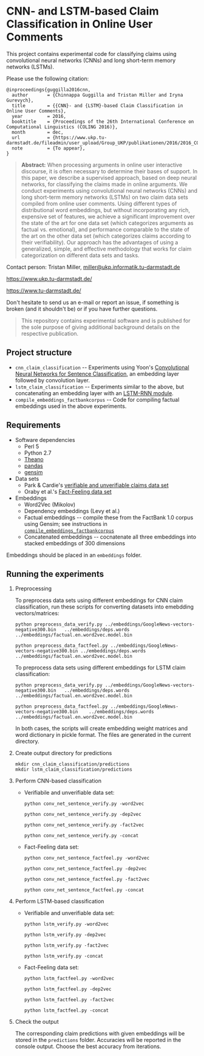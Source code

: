 # CNN- and LSTM-based Claim Classification in Online User Comments

This project contains experimental code for classifying claims using convolutional neural networks (CNNs) and long short-term memory networks (LSTMs).

Please use the following citation:

```
@inproceedings{guggilla2016cnn,
  author       = {Chinnappa Guggilla and Tristan Miller and Iryna Gurevych},
  title	       = {{CNN}- and {LSTM}-based Claim Classification in Online User Comments},
  year	       = 2016,
  booktitle    = {Proceedings of the 26th International Conference on Computational Linguistics (COLING 2016)},
  month	       = dec,
  url          = {https://www.ukp.tu-darmstadt.de/fileadmin/user_upload/Group_UKP/publikationen/2016/2016_COLING_CG.pdf},
  note	       = {To appear},
}
```

> **Abstract:** When processing arguments in online user interactive discourse, it is often necessary to determine their bases of support. In this paper, we describe a supervised approach, based on deep neural networks, for classifying the claims made in online arguments. We conduct experiments using convolutional neural networks (CNNs) and long short-term memory networks (LSTMs) on two claim data sets compiled from online user comments. Using different types of distributional word embeddings, but without incorporating any rich, expensive set of features, we achieve a significant improvement over the state of the art for one data set (which categorizes arguments as factual vs. emotional), and performance comparable to the state of the art on the other data set (which categorizes claims according to their verifiability). Our approach has the advantages of using a generalized, simple, and effective methodology that works for claim categorization on different data sets and tasks.


Contact person: Tristan Miller, miller@ukp.informatik.tu-darmstadt.de

https://www.ukp.tu-darmstadt.de/

https://www.tu-darmstadt.de/


Don't hesitate to send us an e-mail or report an issue, if something is broken (and it shouldn't be) or if you have further questions.

> This repository contains experimental software and is published for the sole purpose of giving additional background details on the respective publication. 

## Project structure

* `cnn_claim_classification` -- Experiments using Yoon's [Convolutional Neural Networks for Sentence Classification](http://arxiv.org/abs/1408.5882), an embedding layer followed by convolution layer.
* `lstm_claim_classification` -- Experiments similar to the above, but concatenating an embedding layer with an [LSTM-RNN module](http://deeplearning.net/tutorial/lstm.html#lstm).
* `compile_embeddings_factbankcorpus` -- Code for compiling factual embeddings used in the above experiments.

## Requirements

* Software dependencies
  * Perl 5
  * Python 2.7
  * [Theano](http://deeplearning.net/software/theano/)
  * [pandas](http://pandas.pydata.org/)
  * [gensim](https://radimrehurek.com/gensim/install.html)
* Data sets
  * Park & Cardie's [verifiable and unverifiable claims data set](http://www.aclweb.org/anthology/W14-2105)
  * Oraby et al.'s [Fact-Feeling data set](https://nlds.soe.ucsc.edu/node/33)
* Embeddings
  *  Word2Vec (Mikolov)
  *  Dependency embeddings (Levy et al.)
  *  Factual embeddings -- compile these from the FactBank 1.0 corpus using Gensim; see instructions in [`compile_embeddings_factbankcorpus`](compile_embeddings_factbankcorpus/README.md)
  *  Concatenated embeddings -- cocnatenate all three embeddings into stacked embeddings of 300 dimensions

Embeddings should be placed in an `embeddings` folder.

## Running the experiments

1. Preprocessing

	To preprocess data sets using different embeddings for CNN claim classification, run these scripts for converting datasets into emebdding vectors/matrices:

	````
    python preprocess_data_verify.py ../embeddings/GoogleNews-vectors-negative300.bin   ../embeddings/deps.words ../embeddings/factual.en.word2vec.model.bin

    python preprocess_data_factfeel.py ../embeddings/GoogleNews-vectors-negative300.bin ../embeddings/deps.words ../embeddings/factual.en.word2vec.model.bin
	````
      
    To preprocess data sets using different embeddings for LSTM claim classification:

	````
    python preprocess_data_verify.py ../embeddings/GoogleNews-vectors-negative300.bin   ../embeddings/deps.words ../embeddings/factual.en.word2vec.model.bin

    python preprocess_data_factfeel.py ../embeddings/GoogleNews-vectors-negative300.bin    ../embeddings/deps.words ../embeddings/factual.en.word2vec.model.bin
	````

    In both cases, the scripts will create embedding weight matrices and word dictionary in pickle format. The files are generated in the current directory.

2. Create output directory for predictions

	````
	mkdir cnn_claim_classification/predictions
	mkdir lstm_claim_classification/predictions
	````

3. Perform CNN-based classification

	* Verifiabile and unverifiable data set:

	  ````
      python conv_net_sentence_verify.py -word2vec

      python conv_net_sentence_verify.py -dep2vec

      python conv_net_sentence_verify.py -fact2vec

      python conv_net_sentence_verify.py -concat
	  ````

    * Fact-Feeling data set:

      ````
      python conv_net_sentence_factfeel.py -word2vec

      python conv_net_sentence_factfeel.py -dep2vec

      python conv_net_sentence_factfeel.py -fact2vec

      python conv_net_sentence_factfeel.py -concat
	  ````

4. Perform LSTM-based classification

	* Verifiabile and unverifiable data set:

      ````
      python lstm_verify.py -word2vec

      python lstm_verify.py -dep2vec

      python lstm_verify.py -fact2vec

      python lstm_verify.py -concat
	  ````

    * Fact-Feeling data set:

      ````
      python lstm_factfeel.py -word2vec

      python lstm_factfeel.py -dep2vec

      python lstm_factfeel.py -fact2vec

      python lstm_factfeel.py -concat
	  ````

5. Check the output

   The corresponding claim predictions with given embeddings will be stored in the `predictions` folder. Accuracies will be reported in the console output. Choose the best accuracy from iterations.
    

